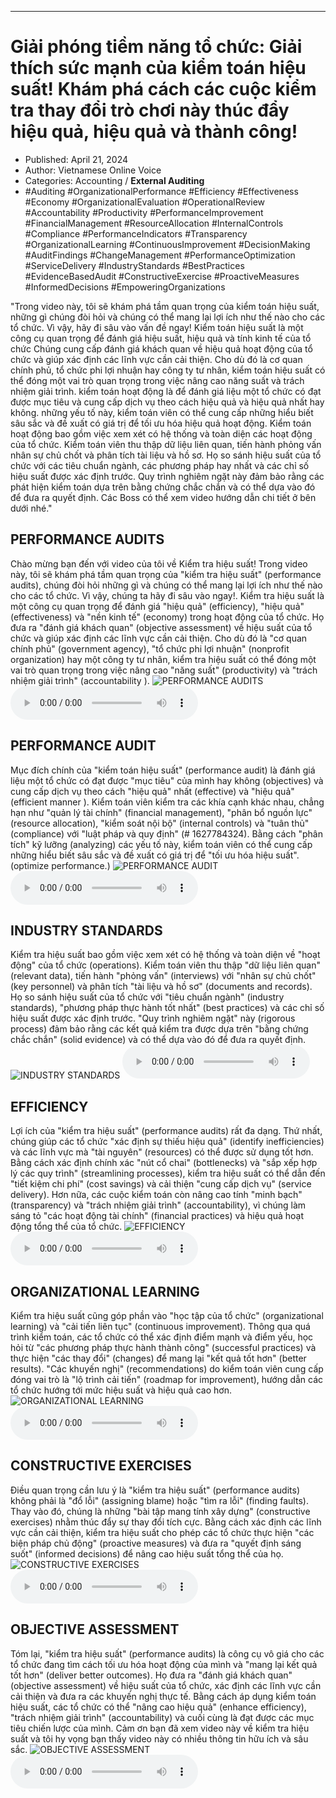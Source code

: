 
---

# Giải phóng tiềm năng tổ chức: Giải thích sức mạnh của kiểm toán hiệu suất! Khám phá cách các cuộc kiểm tra thay đổi trò chơi này thúc đẩy hiệu quả, hiệu quả và thành công!

- Published: April 21, 2024
- Author: Vietnamese Online Voice
- Categories: Accounting / **External Auditing**
- #Auditing #OrganizationalPerformance #Efficiency #Effectiveness #Economy #OrganizationalEvaluation #OperationalReview #Accountability #Productivity #PerformanceImprovement #FinancialManagement #ResourceAllocation #InternalControls #Compliance #PerformanceIndicators #Transparency #OrganizationalLearning #ContinuousImprovement #DecisionMaking #AuditFindings #ChangeManagement #PerformanceOptimization #ServiceDelivery #IndustryStandards #BestPractices #EvidenceBasedAudit #ConstructiveExercise #ProactiveMeasures #InformedDecisions #EmpoweringOrganizations

"Trong video này, tôi sẽ khám phá tầm quan trọng của kiểm toán hiệu suất, những gì chúng đòi hỏi và chúng có thể mang lại lợi ích như thế nào cho các tổ chức. Vì vậy, hãy đi sâu vào vấn đề ngay! Kiểm toán hiệu suất là một công cụ quan trọng để đánh giá hiệu suất, hiệu quả và tính kinh tế của tổ chức Chúng cung cấp đánh giá khách quan về hiệu quả hoạt động của tổ chức và giúp xác định các lĩnh vực cần cải thiện. Cho dù đó là cơ quan chính phủ, tổ chức phi lợi nhuận hay công ty tư nhân, kiểm toán hiệu suất có thể đóng một vai trò quan trọng trong việc nâng cao năng suất và trách nhiệm giải trình. kiểm toán hoạt động là để đánh giá liệu một tổ chức có đạt được mục tiêu và cung cấp dịch vụ theo cách hiệu quả và hiệu quả nhất hay không. những yếu tố này, kiểm toán viên có thể cung cấp những hiểu biết sâu sắc và đề xuất có giá trị để tối ưu hóa hiệu quả hoạt động. Kiểm toán hoạt động bao gồm việc xem xét có hệ thống và toàn diện các hoạt động của tổ chức. Kiểm toán viên thu thập dữ liệu liên quan, tiến hành phỏng vấn nhân sự chủ chốt và phân tích tài liệu và hồ sơ. Họ so sánh hiệu suất của tổ chức với các tiêu chuẩn ngành, các phương pháp hay nhất và các chỉ số hiệu suất được xác định trước. Quy trình nghiêm ngặt này đảm bảo rằng các phát hiện kiểm toán dựa trên bằng chứng chắc chắn và có thể dựa vào đó để đưa ra quyết định. Các Boss có thể xem video hướng dẫn chi tiết ở bên dưới nhé."


## PERFORMANCE AUDITS

Chào mừng bạn đến với video của tôi về Kiểm tra hiệu suất! Trong video này, tôi sẽ khám phá tầm quan trọng của "kiểm tra hiệu suất" (performance audits), chúng đòi hỏi những gì và chúng có thể mang lại lợi ích như thế nào cho các tổ chức. Vì vậy, chúng ta hãy đi sâu vào ngay!. Kiểm tra hiệu suất là một công cụ quan trọng để đánh giá "hiệu quả" (efficiency), "hiệu quả" (effectiveness) và "nền kinh tế" (economy) trong hoạt động của tổ chức. Họ đưa ra "đánh giá khách quan" (objective assessment) về hiệu suất của tổ chức và giúp xác định các lĩnh vực cần cải thiện. Cho dù đó là "cơ quan chính phủ" (government agency), "tổ chức phi lợi nhuận" (nonprofit organization) hay một công ty tư nhân, kiểm tra hiệu suất có thể đóng một vai trò quan trọng trong việc nâng cao "năng suất" (productivity) và "trách nhiệm giải trình" (accountability ).
![PERFORMANCE AUDITS](https://http-archiver-apis-production-80.schnworks.com/storage/images/transitions/2024-04-21/transition--58604673856-Montserrat-Bold-673AB7.jpg)
<audio controls>
    <source src="https://http-archiver-apis-production-80.schnworks.com/storage/audio/file-18825488788.mp3" type="audio/mpeg">
</audio>



## PERFORMANCE AUDIT

Mục đích chính của "kiểm toán hiệu suất" (performance audit) là đánh giá liệu một tổ chức có đạt được "mục tiêu" của mình hay không (objectives) và cung cấp dịch vụ theo cách "hiệu quả" nhất (effective) và "hiệu quả" (efficient manner ). Kiểm toán viên kiểm tra các khía cạnh khác nhau, chẳng hạn như "quản lý tài chính" (financial management), "phân bổ nguồn lực" (resource allocation), "kiểm soát nội bộ" (internal controls) và "tuân thủ" (compliance) với "luật pháp và quy định" (# 1627784324). Bằng cách "phân tích" kỹ lưỡng (analyzing) các yếu tố này, kiểm toán viên có thể cung cấp những hiểu biết sâu sắc và đề xuất có giá trị để "tối ưu hóa hiệu suất". (optimize performance.)
![PERFORMANCE AUDIT](https://http-archiver-apis-production-80.schnworks.com/storage/images/transitions/2024-04-21/transition--75299169110-Montserrat-Bold-004895.jpg)
<audio controls>
    <source src="https://http-archiver-apis-production-80.schnworks.com/storage/audio/file-5047371715.mp3" type="audio/mpeg">
</audio>



## INDUSTRY STANDARDS

Kiểm tra hiệu suất bao gồm việc xem xét có hệ thống và toàn diện về "hoạt động" của tổ chức (operations). Kiểm toán viên thu thập "dữ liệu liên quan" (relevant data), tiến hành "phỏng vấn" (interviews) với "nhân sự chủ chốt" (key personnel) và phân tích "tài liệu và hồ sơ" (documents and records). Họ so sánh hiệu suất của tổ chức với "tiêu chuẩn ngành" (industry standards), "phương pháp thực hành tốt nhất" (best practices) và các chỉ số hiệu suất được xác định trước. "Quy trình nghiêm ngặt" này (rigorous process) đảm bảo rằng các kết quả kiểm tra được dựa trên "bằng chứng chắc chắn" (solid evidence) và có thể dựa vào đó để đưa ra quyết định.
![INDUSTRY STANDARDS](https://http-archiver-apis-production-80.schnworks.com/storage/images/transitions/2024-04-21/transition--19051933753-Montserrat-Thin-880E4F.jpg)
<audio controls>
    <source src="https://http-archiver-apis-production-80.schnworks.com/storage/audio/file-14237909559.mp3" type="audio/mpeg">
</audio>



## EFFICIENCY

Lợi ích của "kiểm tra hiệu suất" (performance audits) rất đa dạng. Thứ nhất, chúng giúp các tổ chức "xác định sự thiếu hiệu quả" (identify inefficiencies) và các lĩnh vực mà "tài nguyên" (resources) có thể được sử dụng tốt hơn. Bằng cách xác định chính xác "nút cổ chai" (bottlenecks) và "sắp xếp hợp lý các quy trình" (streamlining processes), kiểm tra hiệu suất có thể dẫn đến "tiết kiệm chi phí" (cost savings) và cải thiện "cung cấp dịch vụ" (service delivery). Hơn nữa, các cuộc kiểm toán còn nâng cao tính "minh bạch" (transparency) và "trách nhiệm giải trình" (accountability), vì chúng làm sáng tỏ "các hoạt động tài chính" (financial practices) và hiệu quả hoạt động tổng thể của tổ chức.
![EFFICIENCY](https://http-archiver-apis-production-80.schnworks.com/storage/images/transitions/2024-04-21/transition--37463675930-Montserrat-Regular-7B1FA2.jpg)
<audio controls>
    <source src="https://http-archiver-apis-production-80.schnworks.com/storage/audio/file-1495535921.mp3" type="audio/mpeg">
</audio>



## ORGANIZATIONAL LEARNING

Kiểm tra hiệu suất cũng góp phần vào "học tập của tổ chức" (organizational learning) và "cải tiến liên tục" (continuous improvement). Thông qua quá trình kiểm toán, các tổ chức có thể xác định điểm mạnh và điểm yếu, học hỏi từ "các phương pháp thực hành thành công" (successful practices) và thực hiện "các thay đổi" (changes) để mang lại "kết quả tốt hơn" (better results). "Các khuyến nghị" (recommendations) do kiểm toán viên cung cấp đóng vai trò là "lộ trình cải tiến" (roadmap for improvement), hướng dẫn các tổ chức hướng tới mức hiệu suất và hiệu quả cao hơn.
![ORGANIZATIONAL LEARNING](https://http-archiver-apis-production-80.schnworks.com/storage/images/transitions/2024-04-21/transition--8236599176-Montserrat-Medium-673AB7.jpg)
<audio controls>
    <source src="https://http-archiver-apis-production-80.schnworks.com/storage/audio/file-7337133240.mp3" type="audio/mpeg">
</audio>



## CONSTRUCTIVE EXERCISES

Điều quan trọng cần lưu ý là "kiểm tra hiệu suất" (performance audits) không phải là "đổ lỗi" (assigning blame) hoặc "tìm ra lỗi" (finding faults). Thay vào đó, chúng là những "bài tập mang tính xây dựng" (constructive exercises) nhằm thúc đẩy sự thay đổi tích cực. Bằng cách xác định các lĩnh vực cần cải thiện, kiểm tra hiệu suất cho phép các tổ chức thực hiện "các biện pháp chủ động" (proactive measures) và đưa ra "quyết định sáng suốt" (informed decisions) để nâng cao hiệu suất tổng thể của họ.
![CONSTRUCTIVE EXERCISES](https://http-archiver-apis-production-80.schnworks.com/storage/images/transitions/2024-04-21/transition-2940226847-Montserrat-SemiBold-880E4F.jpg)
<audio controls>
    <source src="https://http-archiver-apis-production-80.schnworks.com/storage/audio/file-11567235637.mp3" type="audio/mpeg">
</audio>



## OBJECTIVE ASSESSMENT

Tóm lại, "kiểm tra hiệu suất" (performance audits) là công cụ vô giá cho các tổ chức đang tìm cách tối ưu hóa hoạt động của mình và "mang lại kết quả tốt hơn" (deliver better outcomes). Họ đưa ra "đánh giá khách quan" (objective assessment) về hiệu suất của tổ chức, xác định các lĩnh vực cần cải thiện và đưa ra các khuyến nghị thực tế. Bằng cách áp dụng kiểm toán hiệu suất, các tổ chức có thể "nâng cao hiệu quả" (enhance efficiency), "trách nhiệm giải trình" (accountability) và cuối cùng là đạt được các mục tiêu chiến lược của mình. Cảm ơn bạn đã xem video này về kiểm tra hiệu suất và tôi hy vọng bạn thấy video này có nhiều thông tin hữu ích và sâu sắc.
![OBJECTIVE ASSESSMENT](https://http-archiver-apis-production-80.schnworks.com/storage/images/transitions/2024-04-21/transition--2881667992-Montserrat-Bold-9C27B0.jpg)
<audio controls>
    <source src="https://http-archiver-apis-production-80.schnworks.com/storage/audio/file-17586048816.mp3" type="audio/mpeg">
</audio>

